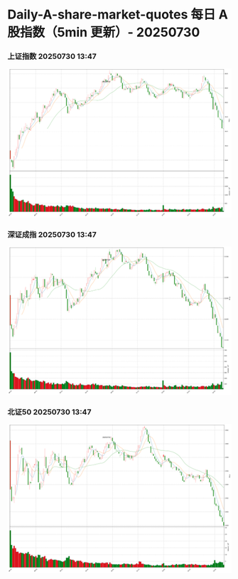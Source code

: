 
# Daily-A-share-market-quotes 每日 A 股指数（5min 更新）- 20250730

### 上证指数 20250730 13:47
![](./fig/2025/7/20250730-sh000001.png)

### 深证成指 20250730 13:47
![](./fig/2025/7/20250730-sz399001.png)

### 北证50 20250730 13:47
![](./fig/2025/7/20250730-bj899050.png)
